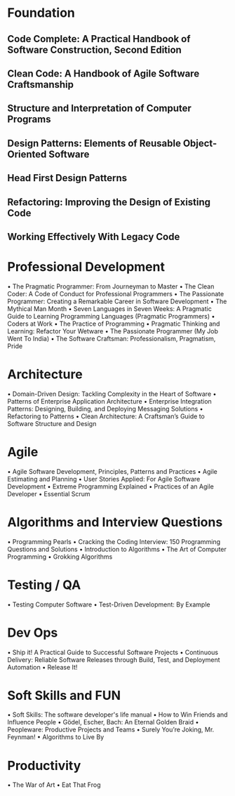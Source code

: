 # Foundation
 ## Code Complete: A Practical Handbook of Software Construction, Second Edition
 ##	Clean Code: A Handbook of Agile Software Craftsmanship
 ##	Structure and Interpretation of Computer Programs
 ##	Design Patterns: Elements of Reusable Object-Oriented Software
 ##	Head First Design Patterns
 ##	Refactoring: Improving the Design of Existing Code
 ##	Working Effectively With Legacy Code
# Professional Development
•	The Pragmatic Programmer: From Journeyman to Master
•	The Clean Coder: A Code of Conduct for Professional Programmers
•	The Passionate Programmer: Creating a Remarkable Career in Software Development
•	The Mythical Man Month
•	Seven Languages in Seven Weeks: A Pragmatic Guide to Learning Programming Languages (Pragmatic Programmers)
•	Coders at Work
•	The Practice of Programming
•	Pragmatic Thinking and Learning: Refactor Your Wetware
•	The Passionate Programmer (My Job Went To India)
•	The Software Craftsman: Professionalism, Pragmatism, Pride

# Architecture
•	Domain-Driven Design: Tackling Complexity in the Heart of Software
•	Patterns of Enterprise Application Architecture
•	Enterprise Integration Patterns: Designing, Building, and Deploying Messaging Solutions
•	Refactoring to Patterns
•	Clean Architecture: A Craftsman’s Guide to Software Structure and Design

# Agile
•	Agile Software Development, Principles, Patterns and Practices
•	Agile Estimating and Planning
•	User Stories Applied: For Agile Software Development
•	Extreme Programming Explained
•	Practices of an Agile Developer
•	Essential Scrum

# Algorithms and Interview Questions
•	Programming Pearls
•	Cracking the Coding Interview: 150 Programming Questions and Solutions
•	Introduction to Algorithms
•	The Art of Computer Programming
•	Grokking Algorithms

# Testing / QA
•	Testing Computer Software
•	Test-Driven Development: By Example

# Dev Ops
•	Ship it! A Practical Guide to Successful Software Projects
•	Continuous Delivery: Reliable Software Releases through Build, Test, and Deployment Automation
•	Release It!

# Soft Skills and FUN
•	Soft Skills: The software developer's life manual
•	How to Win Friends and Influence People
•	Gödel, Escher, Bach: An Eternal Golden Braid
•	Peopleware: Productive Projects and Teams
•	Surely You’re Joking, Mr. Feynman!
•	Algorithms to Live By

# Productivity
•	The War of Art
•	Eat That Frog
